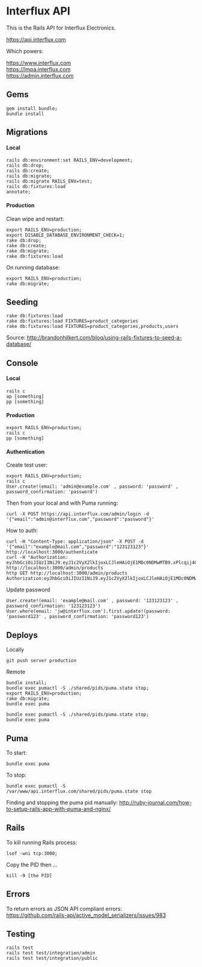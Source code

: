 # Interflux API

This is the Rails API for Interflux Electronics.

https://api.interflux.com

Which powers:

https://www.interflux.com  
https://lmpa.interflux.com  
https://admin.interflux.com

## Gems

```
gem install bundle;
bundle install
```

## Migrations

#### Local

```
rails db:environment:set RAILS_ENV=development;
rails db:drop;
rails db:create;
rails db:migrate;
rails db:migrate RAILS_ENV=test;
rails db:fixtures:load
annotate;
```

#### Production

Clean wipe and restart:

```
export RAILS_ENV=production;
export DISABLE_DATABASE_ENVIRONMENT_CHECK=1;
rake db:drop;
rake db:create;
rake db:migrate;
rake db:fixtures:load
```

On running database:

```
export RAILS_ENV=production;
rake db:migrate;
```

## Seeding

```
rake db:fixtures:load
rake db:fixtures:load FIXTURES=product_categories
rake db:fixtures:load FIXTURES=product_categories,products,users
```

Source: http://brandonhilkert.com/blog/using-rails-fixtures-to-seed-a-database/

## Console

#### Local

```
rails c
ap [something]
pp [something]
```

#### Production

```
export RAILS_ENV=production;
rails c
pp [something]
```

#### Authentication

Create test user:

```
export RAILS_ENV=production;
rails c
User.create!(email: 'admin@example.com' , password: 'password' , password_confirmation: 'password')
```

Then from your local and with Puma running:

```
curl -X POST https://api.interflux.com/admin/login -d '{"email":"admin@interflux.com","password":"password"}'
```

How to auth:

```
curl -H "Content-Type: application/json" -X POST -d '{"email":"example@mail.com","password":"123123123"}' http://localhost:3000/authenticate
curl -H "Authorization: eyJhbGciOiJIUzI1NiJ9.eyJ1c2VyX2lkIjoxLCJleHAiOjE1MDc0NDMwMTB9.xPlcqij4Gpi9wnPvgmI8rdVP23b7Zw1yBD22uu8nApI" http://localhost:3000/admin/products
http GET http://localhost:3000/admin/products Authorization:eyJhbGciOiJIUzI1NiJ9.eyJ1c2VyX2lkIjoxLCJleHAiOjE1MDc0NDMwMTB9.xPlcqij4Gpi9wnPvgmI8rdVP23b7Zw1yBD22uu8nApI
```

Update password

```
User.create!(email: 'example@mail.com' , password: '123123123' , password_confirmation: '123123123')
User.where(email: 'jw@interflux.com').first.update!(password: 'password123' , password_confirmation: 'password123')
```

## Deploys

Locally

```
git push server production
```

Remote

```
bundle install;
bundle exec pumactl -S ./shared/pids/puma.state stop;
export RAILS_ENV=production;
rake db:migrate;
bundle exec puma
```

```
bundle exec pumactl -S ./shared/pids/puma.state stop;
bundle exec puma
```

## Puma

To start:

```
bundle exec puma
```

To stop:

```
bundle exec pumactl -S /var/www/api.interflux.com/shared/pids/puma.state stop
```

Finding and stopping the puma pid manually:
http://ruby-journal.com/how-to-setup-rails-app-with-puma-and-nginx/

## Rails

To kill running Rails process:

```
lsof -wni tcp:3000;
```

Copy the PID then ...

```
kill -9 [the PID]
```

## Errors

To return errors as JSON API compliant errors:  
https://github.com/rails-api/active_model_serializers/issues/983

## Testing

```
rails test
rails test test/integration/admin
rails test test/integration/public
```

